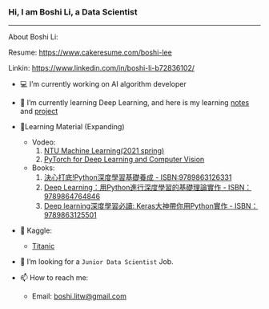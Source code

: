 ### Hi, I am Boshi Li, a Data Scientist
----

About Boshi Li:

Resume: https://www.cakeresume.com/boshi-lee

Linkin: https://www.linkedin.com/in/boshi-li-b72836102/

- 💻 I’m currently working on AI algorithm developer
- 🌱 I’m currently learning Deep Learning, and here is my learning [notes](https://github.com/BoshiLee/deep_learning_notes) and [project](https://github.com/BoshiLee/pytorch_learning)
- 📒Learning Material (Expanding)
	- Vodeo:
		1.  [NTU Machine Learning(2021 spring)](https://www.youtube.com/playlist?list=PLJV_el3uVTsMhtt7_Y6sgTHGHp1Vb2P2J)
		2.  [PyTorch for Deep Learning and Computer Vision](https://www.udemy.com/course/pytorch-for-deep-learning-and-computer-vision/)
	- Books:
		1. [決心打底!Python深度學習基礎養成 - ISBN:9789863126331](http://isbn.ncl.edu.tw/NEW_ISBNNet/main_DisplayRecord_Popup.php?&Pact=view&Pkey=1090526*0110&KeepThis=true&TB_iframe=true&width=780&height=480)
		2. [Deep Learning：用Python進行深度學習的基礎理論實作 -  ISBN：9789864764846](https://www.books.com.tw/products/0010761759)
		3. [Deep learning深度學習必讀: Keras大神帶你用Python實作 -  ISBN：9789863125501](https://findbook.com.tw/9789863125501?msclkid=0f388f39af3e11eca90ea9f7e674befd)
- 👯 Kaggle:
	- [Titanic](https://www.kaggle.com/competitions/titanic/leaderboard?search=Boshi+Li#)

- 🤔 I’m looking for a `Junior Data Scientist`  Job.
- 📫 How to reach me: 
	- Email: boshi.litw@gmail.com
